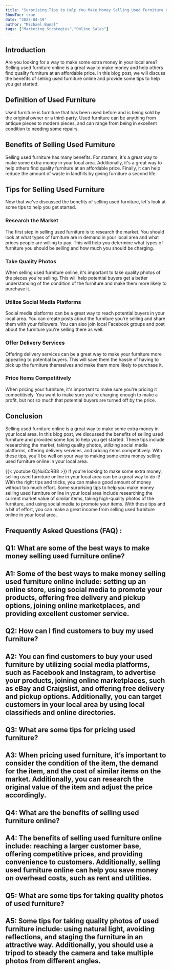 ```yaml
---
title: "Surprising Tips to Help You Make Money Selling Used Furniture Online in Your Local Area!"
ShowToc: true 
date: "2023-04-19"
author: "Michael Bunal" 
tags: ["Marketing Strategies","Online Sales"]
---
```

## Introduction

Are you looking for a way to make some extra money in your local area? Selling used furniture online is a great way to make money and help others find quality furniture at an affordable price. In this blog post, we will discuss the benefits of selling used furniture online and provide some tips to help you get started.

## Definition of Used Furniture

Used furniture is furniture that has been used before and is being sold by the original owner or a third-party. Used furniture can be anything from antique pieces to modern pieces, and can range from being in excellent condition to needing some repairs.

## Benefits of Selling Used Furniture

Selling used furniture has many benefits. For starters, it's a great way to make some extra money in your local area. Additionally, it's a great way to help others find quality furniture at an affordable price. Finally, it can help reduce the amount of waste in landfills by giving furniture a second life.

## Tips for Selling Used Furniture

Now that we've discussed the benefits of selling used furniture, let's look at some tips to help you get started.

### Research the Market

The first step in selling used furniture is to research the market. You should look at what types of furniture are in demand in your local area and what prices people are willing to pay. This will help you determine what types of furniture you should be selling and how much you should be charging.

### Take Quality Photos

When selling used furniture online, it's important to take quality photos of the pieces you're selling. This will help potential buyers get a better understanding of the condition of the furniture and make them more likely to purchase it.

### Utilize Social Media Platforms

Social media platforms can be a great way to reach potential buyers in your local area. You can create posts about the furniture you're selling and share them with your followers. You can also join local Facebook groups and post about the furniture you're selling there as well.

### Offer Delivery Services

Offering delivery services can be a great way to make your furniture more appealing to potential buyers. This will save them the hassle of having to pick up the furniture themselves and make them more likely to purchase it.

### Price Items Competitively

When pricing your furniture, it's important to make sure you're pricing it competitively. You want to make sure you're charging enough to make a profit, but not so much that potential buyers are turned off by the price.

## Conclusion

Selling used furniture online is a great way to make some extra money in your local area. In this blog post, we discussed the benefits of selling used furniture and provided some tips to help you get started. These tips include researching the market, taking quality photos, utilizing social media platforms, offering delivery services, and pricing items competitively. With these tips, you'll be well on your way to making some extra money selling used furniture online in your local area.

{{< youtube QijNuiCcRB8 >}} 
If you're looking to make some extra money, selling used furniture online in your local area can be a great way to do it! With the right tips and tricks, you can make a good amount of money without too much effort. Some surprising tips to help you make money selling used furniture online in your local area include researching the current market value of similar items, taking high-quality photos of the furniture, and using social media to promote your items. With these tips and a bit of effort, you can make a great income from selling used furniture online in your local area.

## Frequently Asked Questions (FAQ) :
## Q1: What are some of the best ways to make money selling used furniture online?

## A1: Some of the best ways to make money selling used furniture online include: setting up an online store, using social media to promote your products, offering free delivery and pickup options, joining online marketplaces, and providing excellent customer service. 


## Q2: How can I find customers to buy my used furniture?

## A2: You can find customers to buy your used furniture by utilizing social media platforms, such as Facebook and Instagram, to advertise your products, joining online marketplaces, such as eBay and Craigslist, and offering free delivery and pickup options. Additionally, you can target customers in your local area by using local classifieds and online directories. 


## Q3: What are some tips for pricing used furniture?

## A3: When pricing used furniture, it’s important to consider the condition of the item, the demand for the item, and the cost of similar items on the market. Additionally, you can research the original value of the item and adjust the price accordingly. 


## Q4: What are the benefits of selling used furniture online?

## A4: The benefits of selling used furniture online include: reaching a larger customer base, offering competitive prices, and providing convenience to customers. Additionally, selling used furniture online can help you save money on overhead costs, such as rent and utilities. 


## Q5: What are some tips for taking quality photos of used furniture?

## A5: Some tips for taking quality photos of used furniture include: using natural light, avoiding reflections, and staging the furniture in an attractive way. Additionally, you should use a tripod to steady the camera and take multiple photos from different angles.





